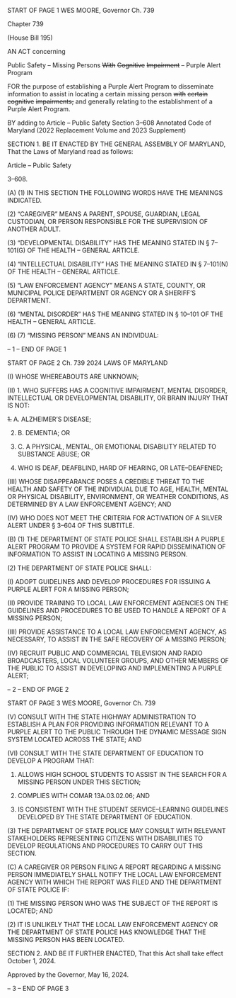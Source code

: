 START OF PAGE 1
WES MOORE, Governor Ch. 739

Chapter 739

(House Bill 195)

AN ACT concerning

Public Safety – Missing Persons ~~With~~ ~~Cognitive~~ ~~Impairment~~ – Purple Alert
Program

FOR the purpose of establishing a Purple Alert Program to disseminate information to
assist in locating a certain missing person ~~with~~ ~~certain~~ ~~cognitive~~ ~~impairments;~~ and
generally relating to the establishment of a Purple Alert Program.

BY adding to
Article – Public Safety
Section 3–608
Annotated Code of Maryland
(2022 Replacement Volume and 2023 Supplement)

SECTION 1. BE IT ENACTED BY THE GENERAL ASSEMBLY OF MARYLAND,
That the Laws of Maryland read as follows:

Article – Public Safety

3–608.

(A) (1) IN THIS SECTION THE FOLLOWING WORDS HAVE THE MEANINGS
INDICATED.

(2) “CAREGIVER” MEANS A PARENT, SPOUSE, GUARDIAN, LEGAL
CUSTODIAN, OR PERSON RESPONSIBLE FOR THE SUPERVISION OF ANOTHER ADULT.

(3) “DEVELOPMENTAL DISABILITY” HAS THE MEANING STATED IN §
7–101(G) OF THE HEALTH – GENERAL ARTICLE.

(4) “INTELLECTUAL DISABILITY” HAS THE MEANING STATED IN §
7–101(N) OF THE HEALTH – GENERAL ARTICLE.

(5) “LAW ENFORCEMENT AGENCY” MEANS A STATE, COUNTY, OR
MUNICIPAL POLICE DEPARTMENT OR AGENCY OR A SHERIFF’S DEPARTMENT.

(6) “MENTAL DISORDER” HAS THE MEANING STATED IN § 10–101 OF
THE HEALTH – GENERAL ARTICLE.

(6) (7) “MISSING PERSON” MEANS AN INDIVIDUAL:

– 1 –
END OF PAGE 1

START OF PAGE 2
Ch. 739 2024 LAWS OF MARYLAND

(I) WHOSE WHEREABOUTS ARE UNKNOWN;

(II) 1. WHO SUFFERS HAS A COGNITIVE IMPAIRMENT,
MENTAL DISORDER, INTELLECTUAL OR DEVELOPMENTAL DISABILITY, OR BRAIN
INJURY THAT IS NOT:

~~1.~~ A. ALZHEIMER’S DISEASE;

2. B. DEMENTIA; OR

3. C. A PHYSICAL, MENTAL, OR EMOTIONAL DISABILITY
RELATED TO SUBSTANCE ABUSE; OR

2. WHO IS DEAF, DEAFBLIND, HARD OF HEARING, OR
LATE–DEAFENED;

(III) WHOSE DISAPPEARANCE POSES A CREDIBLE THREAT TO
THE HEALTH AND SAFETY OF THE INDIVIDUAL DUE TO AGE, HEALTH, MENTAL OR
PHYSICAL DISABILITY, ENVIRONMENT, OR WEATHER CONDITIONS, AS DETERMINED
BY A LAW ENFORCEMENT AGENCY; AND

(IV) WHO DOES NOT MEET THE CRITERIA FOR ACTIVATION OF A
SILVER ALERT UNDER § 3–604 OF THIS SUBTITLE.

(B) (1) THE DEPARTMENT OF STATE POLICE SHALL ESTABLISH A
PURPLE ALERT PROGRAM TO PROVIDE A SYSTEM FOR RAPID DISSEMINATION OF
INFORMATION TO ASSIST IN LOCATING A MISSING PERSON.

(2) THE DEPARTMENT OF STATE POLICE SHALL:

(I) ADOPT GUIDELINES AND DEVELOP PROCEDURES FOR
ISSUING A PURPLE ALERT FOR A MISSING PERSON;

(II) PROVIDE TRAINING TO LOCAL LAW ENFORCEMENT
AGENCIES ON THE GUIDELINES AND PROCEDURES TO BE USED TO HANDLE A
REPORT OF A MISSING PERSON;

(III) PROVIDE ASSISTANCE TO A LOCAL LAW ENFORCEMENT
AGENCY, AS NECESSARY, TO ASSIST IN THE SAFE RECOVERY OF A MISSING PERSON;

(IV) RECRUIT PUBLIC AND COMMERCIAL TELEVISION AND
RADIO BROADCASTERS, LOCAL VOLUNTEER GROUPS, AND OTHER MEMBERS OF THE
PUBLIC TO ASSIST IN DEVELOPING AND IMPLEMENTING A PURPLE ALERT;

– 2 –
END OF PAGE 2

START OF PAGE 3
WES MOORE, Governor Ch. 739

(V) CONSULT WITH THE STATE HIGHWAY ADMINISTRATION TO
ESTABLISH A PLAN FOR PROVIDING INFORMATION RELEVANT TO A PURPLE ALERT
TO THE PUBLIC THROUGH THE DYNAMIC MESSAGE SIGN SYSTEM LOCATED ACROSS
THE STATE; AND

(VI) CONSULT WITH THE STATE DEPARTMENT OF EDUCATION
TO DEVELOP A PROGRAM THAT:

1. ALLOWS HIGH SCHOOL STUDENTS TO ASSIST IN THE
SEARCH FOR A MISSING PERSON UNDER THIS SECTION;

2. COMPLIES WITH COMAR 13A.03.02.06; AND

3. IS CONSISTENT WITH THE STUDENT
SERVICE–LEARNING GUIDELINES DEVELOPED BY THE STATE DEPARTMENT OF
EDUCATION.

(3) THE DEPARTMENT OF STATE POLICE MAY CONSULT WITH
RELEVANT STAKEHOLDERS REPRESENTING CITIZENS WITH DISABILITIES TO
DEVELOP REGULATIONS AND PROCEDURES TO CARRY OUT THIS SECTION.

(C) A CAREGIVER OR PERSON FILING A REPORT REGARDING A MISSING
PERSON IMMEDIATELY SHALL NOTIFY THE LOCAL LAW ENFORCEMENT AGENCY
WITH WHICH THE REPORT WAS FILED AND THE DEPARTMENT OF STATE POLICE IF:

(1) THE MISSING PERSON WHO WAS THE SUBJECT OF THE REPORT IS
LOCATED; AND

(2) IT IS UNLIKELY THAT THE LOCAL LAW ENFORCEMENT AGENCY OR
THE DEPARTMENT OF STATE POLICE HAS KNOWLEDGE THAT THE MISSING PERSON
HAS BEEN LOCATED.

SECTION 2. AND BE IT FURTHER ENACTED, That this Act shall take effect
October 1, 2024.

Approved by the Governor, May 16, 2024.

– 3 –
END OF PAGE 3